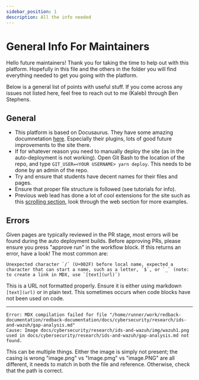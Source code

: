 ```yaml
---
sidebar_position: 1
description: All the info needed
---
```


# General Info For Maintainers

Hello future maintainers! Thank you for taking the time to help out with this platform. Hopefully in this file and the others in the folder you will find everything
needed to get you going with the platform. 

Below is a general list of points with useful stuff. If you come across any issues not listed here, feel free to reach out to me (Kaleb) through Ben Stephens.

## General
- This platform is based on Docusaurus. They have some amazing documnetation [here](https://docusaurus.io/docs). Especially their plugins, lots of good future improvements to the site there.
- If for whatever reason you need to manually deploy the site (as in the auto-deployment is not working). Open Git Bash to the location of the repo, and type `GIT_USER=<YOUR USERNAME> yarn deploy`. This needs to be done by an admin of the repo.
- Try and ensure that students have decent names for their files and pages.
- Ensure that proper file structure is followed (see tutorials for info).
- Previous web lead has done a lot of cool extensions for the site such as this [scrolling section](https://redback-operations.github.io/redback-documentation/docs/web-mobile-app-dev/frontend/redback-ui/), look through the web section for more examples.

## Errors
Given pages are typically reviewed in the PR stage, most errors will be found during the auto deployment builds. Before approving PRs, please ensure you press "approve run" in the workflow block. If this returns an error, have a look! The most common are:

```
Unexpected character `/` (U+002F) before local name, expected a character that can start a name, such as a letter, `$`, or `_` (note: to create a link in MDX, use `[text](url)`)
```

This is a URL not formatted properly. Ensure it is either using markdown `[text](url)` or in plain text. This sometimes occurs when code blocks have not been used on code.

---

```
Error: MDX compilation failed for file "/home/runner/work/redback-documentation/redback-documentation/docs/cybersecurity/research/ids-and-wazuh/gap-analysis.md"
Cause: Image docs/cybersecurity/research/ids-and-wazuh/img/wazuh1.png used in docs/cybersecurity/research/ids-and-wazuh/gap-analysis.md not found.
```

This can be multiple things. Either the image is simply not present; the casing is wrong "image.png" vs "Image.pmg" vs "image.PNG" are all different, it needs to match in both the file and reference. Otherwise, check that the path is correct.

